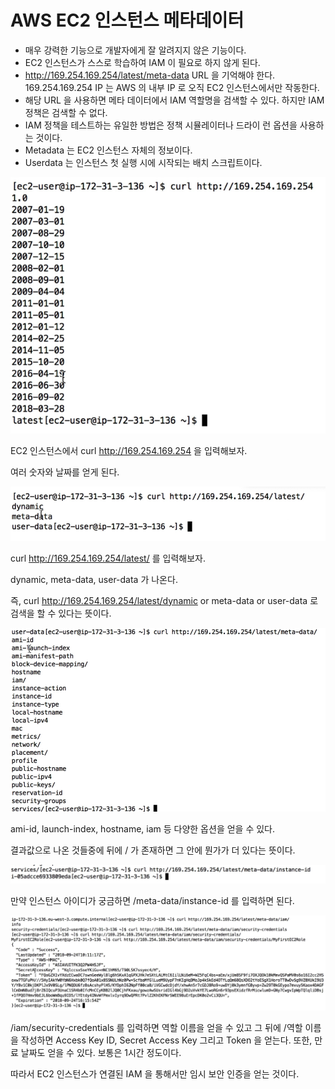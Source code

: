 # AWS EC2 인스턴스 메타데이터

- 매우 강력한 기능으로 개발자에게 잘 알려지지 않은 기능이다.
- EC2 인스턴스가 스스로 학습하여 IAM 이 필요로 하지 않게 된다.
- http://169.254.169.254/latest/meta-data URL 을 기억해야 한다. 169.254.169.254 IP 는 AWS 의 내부 IP 로 오직 EC2 인스턴스에서만 작동한다.
- 해당 URL 을 사용하면 메타 데이터에서 IAM 역할명을 검색할 수 있다. 하지만 IAM 정책은 검색할 수 없다.
- IAM 정책을 테스트하는 유일한 방법은 정책 시뮬레이터나 드라이 런 옵션을 사용하는 것이다.
- Metadata 는 EC2 인스턴스 자체의 정보이다.
- Userdata 는 인스턴스 첫 실행 시에 시작되는 배치 스크립트이다.

![](images/5.png)

EC2 인스턴스에서 curl http://169.254.169.254 을 입력해보자.

여러 숫자와 날짜를 얻게 된다. 

![](images/6.png)

curl http://169.254.169.254/latest/ 를 입력해보자.

dynamic, meta-data, user-data 가 나온다.

즉, curl http://169.254.169.254/latest/dynamic or meta-data or user-data 로 검색을 할 수 있다는 뜻이다.

![](images/7.png)

ami-id, launch-index, hostname, iam 등 다양한 옵션을 얻을 수 있다.

결과값으로 나온 것들중에 뒤에 / 가 존재하면 그 안에 뭔가가 더 있다는 뜻이다.

![](images/8.png)

만약 인스턴스 아이디가 궁금하면 /meta-data/instance-id 를 입력하면 된다.

![](images/9.png)

/iam/security-credentials 를 입력하면 역할 이름을 얻을 수 있고 그 뒤에 /역할 이름을 작성하면 Access Key ID, Secret Access Key 그리고 Token 을 얻는다. 또한, 만료 날짜도 얻을 수 있다. 보통은 1시간 정도이다.

따라서 EC2 인스턴스가 연결된 IAM 을 통해서만 임시 보안 인증을 얻는 것이다. 